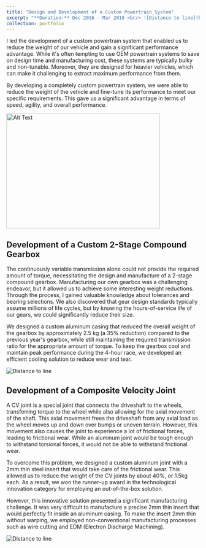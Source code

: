 ```yaml
---
title: "Design and Development of a Custom Powertrain System"
excerpt: "**Duration:** Dec 2016 - Mar 2018 <br/> ![Distance to line](http://cshah96.github.io/ChinmayShah.github.io/images/powertrain.png)"
collection: portfolio
---
```


I led the development of a custom powertrain system that enabled us to reduce the weight of our vehicle and gain a significant performance advantage. While it's often tempting to use OEM powertrain systems to save on design time and manufacturing cost, these systems are typically bulky and non-tunable. Moreover, they are designed for heavier vehicles, which can make it challenging to extract maximum performance from them.

By developing a completely custom powertrain system, we were able to reduce the weight of the vehicle and fine-tune its performance to meet our specific requirements. This gave us a significant advantage in terms of speed, agility, and overall performance.

<img src="http://cshah96.github.io/ChinmayShah.github.io/images/powertrain.png" alt="Alt Text" width="400" height="300" align="center">

## Development of a Custom 2-Stage Compound Gearbox

The continuously variable transmission alone could not provide the required amount of torque, necessitating the design and manufacture of a 2-stage compound gearbox. Manufacturing our own gearbox was a challenging endeavor, but it allowed us to achieve some interesting weight reductions. Through the process, I gained valuable knowledge about tolerances and bearing selections. We also discovered that gear design standards typically assume millions of life cycles, but by knowing the hours-of-service life of our gears, we could significantly reduce their size.

We designed a custom aluminum casing that reduced the overall weight of the gearbox by approximately 2.5 kg (a 35% reduction) compared to the previous year's gearbox, while still maintaining the required transmission ratio for the appropriate amount of torque. To keep the gearbox cool and maintain peak performance during the 4-hour race, we developed an efficient cooling solution to reduce wear and tear.

![Distance to line](http://cshah96.github.io/ChinmayShah.github.io/images/gearbox2.png)

## Development of a Composite Velocity Joint

A CV joint is a special joint that connects the driveshaft to the wheels, transferring torque to the wheel while also allowing for the axial movement of the shaft. This axial movement frees the driveshaft from any axial load as the wheel moves up and down over bumps or uneven terrain. However, this movement also causes the joint to experience a lot of frictional forces, leading to frictional wear. While an aluminum joint would be tough enough to withstand torsional forces, it would not be able to withstand frictional wear.

To overcome this problem, we designed a custom aluminum joint with a 2mm thin steel insert that would take care of the frictional wear. This allowed us to reduce the weight of the CV joints by about 40%, or 1.5kg each. As a result, we won the runner-up award in the technological innovation category for employing an out-of-the-box solution.

However, this innovative solution presented a significant manufacturing challenge. It was very difficult to manufacture a precise 2mm thin insert that would perfectly fit inside an aluminum casing. To make the insert 2mm thin without warping, we employed non-conventional manufacturing processes such as wire cutting and EDM (Electron Discharge Machining).

![Distance to line](http://cshah96.github.io/ChinmayShah.github.io/images/CVJ.png)


